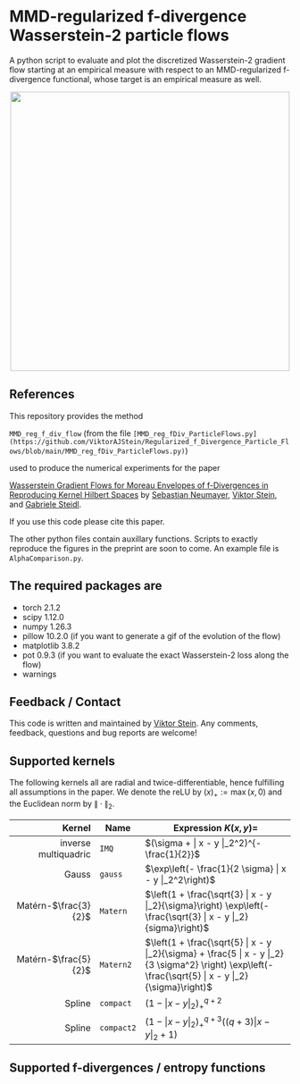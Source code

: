 MMD-regularized f-divergence Wasserstein-2 particle flows
=========================

A python script to evaluate and plot the discretized Wasserstein-2 gradient flow starting at an empirical measure with respect to an MMD-regularized f-divergence functional, whose target is an empirical measure as well.

<p align="center">
  <img src="https://github.com/ViktorAJStein/Regularized_f_Divergence_Particle_Flows/blob/main/images/Bananas.gif" width="500" /> 
</p>

References
---------------------------
This repository provides the method

`MMD_reg_f_div_flow` (from the file `[MMD_reg_fDiv_ParticleFlows.py](https://github.com/ViktorAJStein/Regularized_f_Divergence_Particle_Flows/blob/main/MMD_reg_fDiv_ParticleFlows.py)`)

used to produce the numerical experiments for the paper

[Wasserstein Gradient Flows for Moreau Envelopes of f-Divergences in Reproducing Kernel Hilbert Spaces](https://arxiv.org/abs/2402.04613) by [Sebastian Neumayer](https://scholar.google.com/citations?user=NKL-mLgAAAAJ&hl=en&oi=ao), [Viktor Stein](https://viktorajstein.github.io/), and [Gabriele Steidl](https://page.math.tu-berlin.de/~steidl/).

If you use this code please cite this paper.

The other python files contain auxillary functions.
Scripts to exactly reproduce the figures in the preprint are soon to come. An example file is `AlphaComparison.py`.

The required packages are
---------------------------
* torch 2.1.2
* scipy 1.12.0
* numpy 1.26.3
* pillow 10.2.0 (if you want to generate a gif of the evolution of the flow)
* matplotlib 3.8.2
* pot 0.9.3 (if you want to evaluate the exact Wasserstein-2 loss along the flow)
* warnings


Feedback / Contact
---------------------------
This code is written and maintained by [Viktor Stein](mailto:stein@math.tu-berlin.de). Any comments, feedback, questions and bug reports are welcome!

Supported kernels
---------------------------
The following kernels all are radial and twice-differentiable, hence fulfilling all assumptions in the paper.
We denote the reLU by $(x)_+ := \max(x, 0)$ and the Euclidean norm by $\| \cdot \|_2$.

Kernel               | Name      | Expression $K(x, y) =$
--------------------:| ----------| ----------------------------------------------
inverse multiquadric | `IMQ`     | $(\sigma + \| x - y \|_2^2)^{-\frac{1}{2}}$ 
Gauss                | `gauss`   | $\exp\left(- \frac{1}{2 \sigma} \| x - y \|_2^2\right)$
Matérn-$\frac{3}{2}$ | `Matern`  | $\left(1 + \frac{\sqrt{3} \| x - y \|_2}{\sigma}\right) \exp\left(- \frac{\sqrt{3} \| x - y \|_2}{sigma}\right)$
Matérn-$\frac{5}{2}$ | `Matern2` | $\left(1 + \frac{\sqrt{5} \| x - y \|_2}{\sigma} + \frac{5 \| x - y \|_2}{3 \sigma^2} \right) \exp\left(- \frac{\sqrt{5} \| x - y \|_2}{\sigma}\right)$
Spline               | `compact` | ${(1 - \| x - y \|_2)}_{+}^{q + 2}$
Spline               | `compact2`| $(1 - \| x - y \|_2)_{+}^{q + 3} \left( (q + 3) \| x - y \|_2 + 1 \right)$ 


Supported f-divergences / entropy functions
---------------------------
